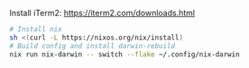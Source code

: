 Install iTerm2: https://iterm2.com/downloads.html

```bash
# Install nix
sh <(curl -L https://nixos.org/nix/install)
# Build config and install darwin-rebuild
nix run nix-darwin -- switch --flake ~/.config/nix-darwin
```
